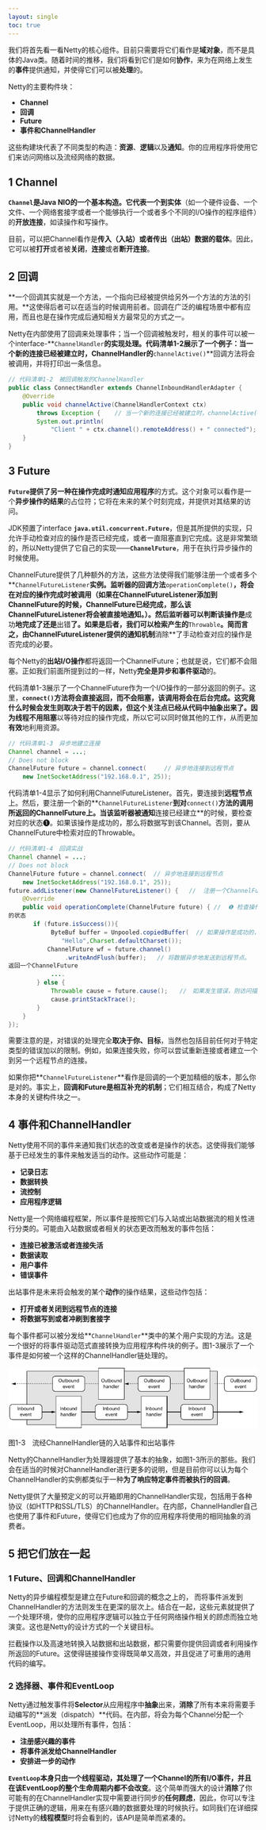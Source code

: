 ```yaml
---
layout: single
toc: true
---
```


我们将首先看一看Netty的核心组件。目前只需要将它们看作是**域对象**，而不是具体的Java类。随着时间的推移，我们将看到它们是如何**协作**，来为在网络上发生的**事件**提供通知，并使得它们可以被**处理**的。

Netty的主要构件块：

- **Channel**
- **回调**
- **Future**
- **事件和ChannelHandler**

这些构建块代表了不同类型的构造：**资源**、**逻辑**以及**通知**。你的应用程序将使用它们来访问网络以及流经网络的数据。

## 1 Channel

**`Channel`**是Java NIO的一个基本构造。它代表一个到**实体**（如一个硬件设备、一个文件、一个网络套接字或者一个能够执行一个或者多个不同的I/O操作的程序组件）的**开放连接**，如读操作和写操作。

目前，可以把Channel看作是**传入（入站）或者传出（出站）数据的载体**。因此，它可以被**打开**或者被**关闭**，**连接**或者**断开连接**。

## 2 回调

**一个回调其实就是一个方法，一个指向已经被提供给另外一个方法的方法的引用。**这使得后者可以在适当的时候调用前者。回调在广泛的编程场景中都有应用，而且也是在操作完成后通知相关方最常见的方式之一。

Netty在内部使用了回调来处理事件；当一个回调被触发时，相关的事件可以被一个interface-**`ChannelHandler`**的实现处理。代码清单1-2展示了一个例子：当一个新的连接已经被建立时，ChannelHandler的**`channelActive()`**回调方法将会被调用，并将打印出一条信息。

```java
// 代码清单1-2　被回调触发的ChannelHandler
public class ConnectHandler extends ChannelInboundHandlerAdapter {
    @Override
    public void channelActive(ChannelHandlerContext ctx)
        throws Exception {    // 当一个新的连接已经被建立时，channelActive(ChannelHandlerContext)将会被调用
        System.out.println(
            "Client " + ctx.channel().remoteAddress() + " connected");
    }
}
```

## 3 Future

**`Future`**提供了另一种**在操作完成时通知应用程序**的方式。这个对象可以看作是一个**异步操作的结果**的占位符；它将在未来的某个时刻完成，并提供对其结果的访问。

JDK预置了interface **`java.util.concurrent.Future`**，但是其所提供的实现，只允许手动检查对应的操作是否已经完成，或者一直阻塞直到它完成。这是非常繁琐的，所以Netty提供了它自己的实现——**`ChannelFuture`**，用于在执行异步操作的时候使用。

ChannelFuture提供了几种额外的方法，这些方法使得我们能够注册一个或者多个**`ChannelFutureListener`**实例。监听器的回调方法**`operationComplete()`**，将会在对应的操作完成时被调用（如果在ChannelFutureListener添加到ChannelFuture的时候，ChannelFuture已经完成，那么该ChannelFutureListener将会被直接地通知。）。然后监听器可以判断该操作是**成功**地完成了还是**出错**了。如果是后者，我们可以检索产生的**`Throwable`**。简而言之，由ChannelFutureListener提供的通知机制**消除**了手动检查对应的操作是否完成的必要。

每个Netty的**出站I/O操作**都将返回一个ChannelFuture；也就是说，它们都不会阻塞。正如我们前面所提到过的一样，Netty**完全是异步和事件驱动**的。

代码清单1-3展示了一个ChannelFuture作为一个I/O操作的一部分返回的例子。这里，**`connect()`**方法将会直接返回，而不会阻塞，该调用将会在后台完成。这究竟什么时候会发生则取决于若干的因素，但这个关注点已经从代码中抽象出来了。因为线程**不用阻塞**以等待对应的操作完成，所以它可以同时做其他的工作，从而更加**有效**地利用资源。

```java
// 代码清单1-3　异步地建立连接
Channel channel = ...;
// Does not block
ChannelFuture future = channel.connect(     // 异步地连接到远程节点
    new InetSocketAddress("192.168.0.1", 25));
```

代码清单1-4显示了如何利用ChannelFutureListener。首先，要连接到**远程节点**上。然后，要注册一个新的**`ChannelFutureListener`**到对**`connect()`**方法的调用所返回的ChannelFuture上。当该监听器被通知**连接已经建立**的时候，要检查对应的状态❶。如果该操作是成功的，那么将数据写到该Channel。否则，要从ChannelFuture中检索对应的Throwable。

```java
// 代码清单1-4　回调实战
Channel channel = ...;
// Does not block
ChannelFuture future = channel.connect(  // 异步地连接到远程节点
    new InetSocketAddress("192.168.0.1", 25));
future.addListener(new ChannelFutureListener() {   //  注册一个ChannelFutureListener，以便在操作完成时获得通知
    @Override
    public void operationComplete(ChannelFuture future) { //  ❶ 检查操作
的状态
       if (future.isSuccess()){
            ByteBuf buffer = Unpooled.copiedBuffer(  // 如果操作是成功的，则创建一个ByteBuf以持有数据
               "Hello",Charset.defaultCharset());
           ChannelFuture wf = future.channel()
                .writeAndFlush(buffer);   // 将数据异步地发送到远程节点。
返回一个ChannelFuture
            ....
        } else {
            Throwable cause = future.cause();　　//　如果发生错误，则访问描述原因的Throwable
            cause.printStackTrace();
        }
    }
});
```

需要注意的是，对错误的处理完全**取决于你、目标**，当然也包括目前任何对于特定类型的错误加以的限制。例如，如果连接失败，你可以尝试重新连接或者建立一个到另一个远程节点的连接。

如果你把**`ChannelFutureListener`**看作是回调的一个更加精细的版本，那么你是对的。事实上，**回调和Future是相互补充的机制**；它们相互结合，构成了Netty本身的关键构件块之一。

## 4 事件和ChannelHandler

Netty使用不同的事件来通知我们状态的改变或者是操作的状态。这使得我们能够基于已经发生的事件来触发适当的动作。这些动作可能是：

- **记录日志**
- **数据转换**
- **流控制**
- **应用程序逻辑**

Netty是一个网络编程框架，所以事件是按照它们与入站或出站数据流的相关性进行分类的。可能由入站数据或者相关的状态更改而触发的事件包括：

- **连接已被激活或者连接失活**
- **数据读取**
- **用户事件**
- **错误事件**

出站事件是未来将会触发的某个**动作**的操作结果，这些动作包括：

- **打开或者关闭到远程节点的连接**
- **将数据写到或者冲刷到套接字**

每个事件都可以被分发给**`ChannelHandler`**类中的某个用户实现的方法。这是一个很好的将事件驱动范式直接转换为应用程序构件块的例子。图1-3展示了一个事件是如何被一个这样的ChannelHandler链处理的。

![图1-3　流经ChannelHandler链的入站事件和出站事件](/assets/img/fd03ed57bfff307ab108894a.png)

图1-3　流经ChannelHandler链的入站事件和出站事件

Netty的ChannelHandler为处理器提供了基本的抽象，如图1-3所示的那些。我们会在适当的时候对ChannelHandler进行更多的说明，但是目前你可以认为每个ChannelHandler的实例都类似于一种**为了响应特定事件而被执行的回调**。

Netty提供了大量预定义的可以开箱即用的ChannelHandler实现，包括用于各种协议（如HTTP和SSL/TLS）的ChannelHandler。在内部，ChannelHandler自己也使用了事件和Future，使得它们也成为了你的应用程序将使用的相同抽象的消费者。

## 5 把它们放在一起

### 1 Future、回调和ChannelHandler

Netty的异步编程模型是建立在Future和回调的概念之上的， 而将事件派发到ChannelHandler的方法则发生在更深的层次上。结合在一起，这些元素就提供了一个处理环境，使你的应用程序逻辑可以独立于任何网络操作相关的顾虑而独立地演变。这也是Netty的设计方式的一个关键目标。

拦截操作以及高速地转换入站数据和出站数据，都只需要你提供回调或者利用操作所返回的Future。这使得链接操作变得既简单又高效，并且促进了可重用的通用代码的编写。

### 2 选择器、事件和EventLoop

Netty通过触发事件将**Selector**从应用程序中**抽象**出来，**消除**了所有本来将需要手动编写的**派发（dispatch）**代码。在内部，将会为每个Channel分配一个EventLoop，用以处理所有事件，包括：

- **注册感兴趣的事件**
- **将事件派发给ChannelHandler**
- **安排进一步的动作**

**`EventLoop`**本身只由一个线程驱动，其处理了一个Channel的所有I/O事件，并且在该EventLoop的整个生命周期内都**不会改变**。这个简单而强大的设计**消除**了你可能有的在ChannelHandler实现中需要进行同步的**任何顾虑**，因此，你可以专注于提供正确的逻辑，用来在有感兴趣的数据要处理的时候执行。如同我们在详细探讨Netty的**线程模型**时将会看到的，该API是简单而紧凑的。